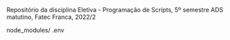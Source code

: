 Repositório da disciplina Eletiva - Programação de Scripts, 5º semestre ADS matutino, Fatec Franca, 2022/2

node_modules/
.env
